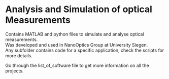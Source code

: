 # Analysis and Simulation of optical Measurements
Contains MATLAB and python files to simulate and analyse optical measurements. <br>
Was developed and used in NanoOptics Group at University Siegen. <br>
Any subfolder contains code for a specific application, check the scripts for more details.

Go through the list_of_software file to get more information on all the projects.
